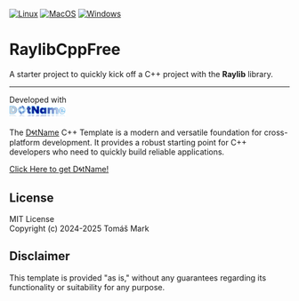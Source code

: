 [![Linux](https://github.com/tomasmark79/RaylibCppFree/actions/workflows/linux.yml/badge.svg)](https://github.com/tomasmark79/RaylibCppFree/actions/workflows/linux.yml)
[![MacOS](https://github.com/tomasmark79/RaylibCppFree/actions/workflows/macos.yml/badge.svg)](https://github.com/tomasmark79/RaylibCppFree/actions/workflows/macos.yml)
[![Windows](https://github.com/tomasmark79/RaylibCppFree/actions/workflows/windows.yml/badge.svg)](https://github.com/tomasmark79/RaylibCppFree/actions/workflows/windows.yml)

# RaylibCppFree

A starter project to quickly kick off a C++ project with the **Raylib** library.

---

Developed with  
<img src="assets/logo.png" alt="DotNameCpp Logo" width="20%">

The [D🌀tName](https://github.com/tomasmark79/DotNameCppFree) C++ Template is a modern and versatile foundation for cross-platform development. It provides a robust starting point for C++ developers who need to quickly build reliable applications.

[Click Here to get D🌀tName!](https://github.com/tomasmark79/DotNameCppFree)

## License

MIT License  
Copyright (c) 2024-2025 Tomáš Mark

## Disclaimer

This template is provided "as is," without any guarantees regarding its functionality or suitability for any purpose.